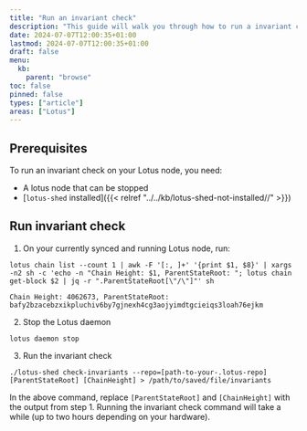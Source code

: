 ```yaml
---
title: "Run an invariant check"
description: "This guide will walk you through how to run a invariant check"
date: 2024-07-07T12:00:35+01:00
lastmod: 2024-07-07T12:00:35+01:00
draft: false
menu:
  kb:
    parent: "browse"
toc: false
pinned: false
types: ["article"]
areas: ["Lotus"]
---
```


## Prerequisites

To run an invariant check on your Lotus node, you need:

- A lotus node that can be stopped
- [`lotus-shed` installed]({{< relref "../../kb/lotus-shed-not-installed//" >}})

## Run invariant check

1. On your currently synced and running Lotus node, run:

```shell with-output
lotus chain list --count 1 | awk -F '[:, ]+' '{print $1, $8}' | xargs -n2 sh -c 'echo -n "Chain Height: $1, ParentStateRoot: "; lotus chain get-block $2 | jq -r ".ParentStateRoot[\"/\"]"' sh
```
```
Chain Height: 4062673, ParentStateRoot: bafy2bzacebzxikpluchiv6by7gjnexh4cg3aojyimdtgcieiqs3loah76ejkm
```

2. Stop the Lotus daemon

```shell
lotus daemon stop
```

3. Run the invariant check

```shell
./lotus-shed check-invariants --repo=[path-to-your-.lotus-repo] [ParentStateRoot] [ChainHeight] > /path/to/saved/file/invariants
```

In the above command, replace `[ParentStateRoot]` and `[ChainHeight]` with the output from step 1. Running the invariant check command will take a while (up to two hours depending on your hardware).